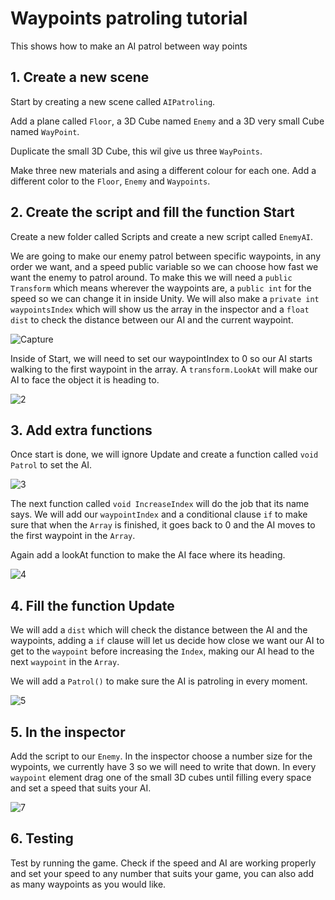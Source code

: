 # Waypoints patroling tutorial
This shows how to make an AI patrol between way points

## 1. Create a new scene

Start by creating a new scene called `AIPatroling`.

Add a plane called `Floor`, a 3D Cube named `Enemy` and a 3D very small Cube named `WayPoint`.

Duplicate the small 3D Cube, this wil give us three `WayPoints`.

Make three new materials and asing a different colour for each one. Add a different color to the `Floor`, `Enemy` and `Waypoints`.

## 2. Create the script and fill the function Start

Create a new folder called Scripts and create a new script called `EnemyAI`.

We are going to make our enemy patrol between specific waypoints, in any order we want, and a speed public variable so we can choose how fast we want the enemy to patrol around. To make this we will need a `public Transform` which means wherever the waypoints are, a `public int` for the speed so we can change it in inside Unity. We will also make a `private int waypointsIndex` which will show us the array in the inspector and a `float dist` to check the distance between our AI and the current waypoint.

![Capture](https://user-images.githubusercontent.com/91539042/136865476-df1c8cf5-2c12-47ad-8ab6-0503a0696651.PNG)

Inside of Start, we will need to set our waypointIndex to 0 so our AI starts walking to the first waypoint in the array. A `transform.LookAt` will make our AI to face the object it is heading to.

![2](https://user-images.githubusercontent.com/91539042/136865710-45c8c4ea-4694-4078-9d6c-652d83934e5c.PNG)

## 3. Add extra functions

Once start is done, we will ignore Update and create a function called `void Patrol` to set the AI.

![3](https://user-images.githubusercontent.com/91539042/136866151-ae412238-21e1-422e-9884-24e9b4f36532.PNG)

The next function called `void IncreaseIndex` will do the job that its name says. We will add our `waypointIndex` and a conditional clause `if` to make sure that when the `Array` is finished, it goes back to 0 and the AI moves to the first waypoint in the `Array`.

Again add a lookAt function to make the AI face where its heading.

![4](https://user-images.githubusercontent.com/91539042/136866469-382acc0a-a3f1-45e0-a550-bdeaf5e98d9f.PNG)

## 4. Fill the function Update 

We will add a `dist` which will check the distance between the AI and the waypoints, adding a `if` clause will let us decide how close we want our AI to get to the `waypoint` before increasing the `Index`, making our AI head to the next `waypoint` in the `Array`.

We will add a `Patrol()` to make sure the AI is patroling in every moment.

![5](https://user-images.githubusercontent.com/91539042/136867257-43ded8ca-766e-4d1b-b3f8-0ad008ea01be.PNG)

## 5. In the inspector

Add the script to our `Enemy`. In the inspector choose a number size for the wypoints, we currently have 3 so we will need to write that down. In every `waypoint` element drag one of the small 3D cubes until filling every space and set a speed that suits your AI.

![7](https://user-images.githubusercontent.com/91539042/136867296-dcbecdd2-a08e-437e-93e5-f332f20acf52.PNG)

## 6. Testing

Test by running the game. Check if the speed and AI are working properly and set your speed to any number that suits your game, you can also add as many waypoints as you would like.

